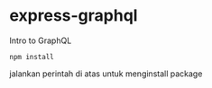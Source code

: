 # express-graphql
Intro to GraphQL

```
npm install
```

jalankan perintah di atas untuk menginstall package
